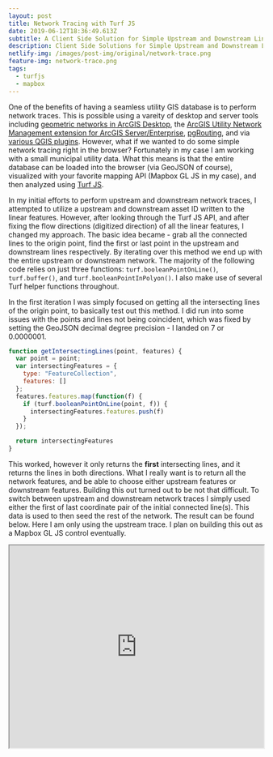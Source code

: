 ```yaml
---
layout: post
title: Network Tracing with Turf JS
date: 2019-06-12T18:36:49.613Z
subtitle: A Client Side Solution for Simple Upstream and Downstream Linear Analysis
description: Client Side Solutions for Simple Upstream and Downstream Linear Analysis
netlify-img: /images/post-img/original/network-trace.png
feature-img: network-trace.png
tags:
  - turfjs
  - mapbox
---
```

One of the benefits of having a seamless utility GIS database is to perform network traces. This is possible using a vareity of desktop and server tools including [geometric networks in ArcGIS Desktop](http://desktop.arcgis.com/en/arcmap/10.3/manage-data/geometric-networks/what-are-geometric-networks-.htm), the [ArcGIS Utility Network Management extension for ArcGIS Server/Enterprise](https://pro.arcgis.com/en/pro-app/help/data/utility-network/what-is-a-utility-network-.htm), [pgRouting](https://pgrouting.org/), and via [various QGIS plugins](https://plugins.qgis.org/search/?q=network). However, what if we wanted to do some simple network tracing right in the browser? Fortunately in my case I am working with a small municipal utility data. What this means is that the entire database can be loaded into the browser (via GeoJSON of course), visualized with your favorite mapping API (Mapbox GL JS in my case), and then analyzed using [Turf JS](https://github.com/Turfjs/turf). 

In my initial efforts to perform upstream and downstream network traces, I attempted to utilize a upstream and downstream asset ID written to the linear features. However, after looking through the Turf JS API, and after fixing the flow directions (digitized direction) of all the linear features, I changed my approach. The basic idea became - grab all the connected lines to the origin point, find the first or last point in the upstream and downstream lines respectively. By iterating over this method we end up with the entire upstream or downstream network. The majority of the following code relies on just three functions: `turf.booleanPointOnLine()`, `turf.buffer()`, and `turf.booleanPointInPolyon()`. I also make use of several Turf helper functions throughout.

In the first iteration I was simply focused on getting all the intersecting lines of the origin point, to basically test out this method. I did run into some issues with the points and lines not being coincident, which was fixed by setting the GeoJSON decimal degree precision - I landed on 7 or 0.0000001. 

```javascript
function getIntersectingLines(point, features) {
  var point = point;
  var intersectingFeatures = {
    type: "FeatureCollection",
    features: []
  };
  features.features.map(function(f) {
    if (turf.booleanPointOnLine(point, f)) {
      intersectingFeatures.features.push(f)
    }
  });

  return intersectingFeatures
}
```

This worked, however it only returns the **first** intersecting lines, and it returns the lines in both directions. What I really want is to return all the network features, and be able to choose either upstream features or downstream features. Building this out turned out to be not that difficult. To switch between upstream and downstream network traces I simply used either the first of last coordinate pair of the initial connected line(s). This data is used to then seed the rest of the network. The result can be found below. Here I am only using the upstream trace. I plan on building this out as a Mapbox GL JS control eventually.

<iframe src="https://bl.ocks.org/reyemtm/raw/315fac1958ba3b9fdbbe2353a53f0995/#17/39.915321/-82.005697" width="100%" height="400px">

_To trace the upstream network simply click on a point._
